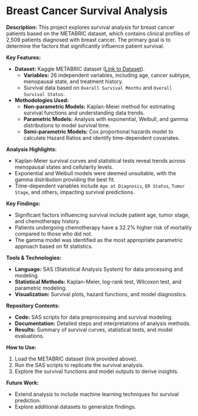 # Breast Cancer Survival Analysis

**Description:**
This project explores survival analysis for breast cancer patients based on the METABRIC dataset, which contains clinical profiles of 2,509 patients diagnosed with breast cancer. The primary goal is to determine the factors that significantly influence patient survival. 

**Key Features:**
- **Dataset:** Kaggle METABRIC dataset ([Link to Dataset](https://www.kaggle.com/datasets/gunesevitan/breast-cancer-metabric)).
  - **Variables:** 26 independent variables, including age, cancer subtype, menopausal state, and treatment history.
  - Survival data based on `Overall Survival Months` and `Overall Survival Status`.
- **Methodologies Used:**
  - **Non-parametric Models:** Kaplan-Meier method for estimating survival functions and understanding data trends.
  - **Parametric Models:** Analysis with exponential, Weibull, and gamma distributions to model survival time.
  - **Semi-parametric Models:** Cox proportional hazards model to calculate Hazard Ratios and identify time-dependent covariates.

**Analysis Highlights:**
- Kaplan-Meier survival curves and statistical tests reveal trends across menopausal states and cellularity levels.
- Exponential and Weibull models were deemed unsuitable, with the gamma distribution providing the best fit.
- Time-dependent variables include `Age at Diagnosis`, `ER Status`, `Tumor Stage`, and others, impacting survival predictions.

**Key Findings:**
- Significant factors influencing survival include patient age, tumor stage, and chemotherapy history.
- Patients undergoing chemotherapy have a 32.2% higher risk of mortality compared to those who did not.
- The gamma model was identified as the most appropriate parametric approach based on fit statistics.

**Tools & Technologies:**
- **Language:** SAS (Statistical Analysis System) for data processing and modeling.
- **Statistical Methods:** Kaplan-Meier, log-rank test, Wilcoxon test, and parametric modeling.
- **Visualization:** Survival plots, hazard functions, and model diagnostics.

**Repository Contents:**
- **Code:** SAS scripts for data preprocessing and survival modeling.
- **Documentation:** Detailed steps and interpretations of analysis methods.
- **Results:** Summary of survival curves, statistical tests, and model evaluations.

**How to Use:**
1. Load the METABRIC dataset (link provided above).
2. Run the SAS scripts to replicate the survival analysis.
3. Explore the survival functions and model outputs to derive insights.

**Future Work:**
- Extend analysis to include machine learning techniques for survival prediction.
- Explore additional datasets to generalize findings.
